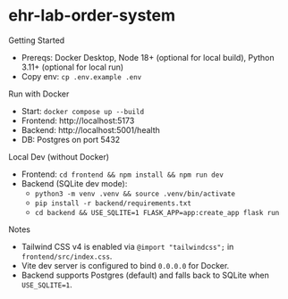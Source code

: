 # ehr-lab-order-system

Getting Started
- Prereqs: Docker Desktop, Node 18+ (optional for local build), Python 3.11+ (optional for local run)
- Copy env: `cp .env.example .env`

Run with Docker
- Start: `docker compose up --build`
- Frontend: http://localhost:5173
- Backend: http://localhost:5001/health
- DB: Postgres on port 5432

Local Dev (without Docker)
- Frontend: `cd frontend && npm install && npm run dev`
- Backend (SQLite dev mode):
  - `python3 -m venv .venv && source .venv/bin/activate`
  - `pip install -r backend/requirements.txt`
  - `cd backend && USE_SQLITE=1 FLASK_APP=app:create_app flask run`

Notes
- Tailwind CSS v4 is enabled via `@import "tailwindcss";` in `frontend/src/index.css`.
- Vite dev server is configured to bind `0.0.0.0` for Docker.
- Backend supports Postgres (default) and falls back to SQLite when `USE_SQLITE=1`.
